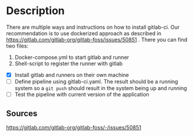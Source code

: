 # Description

There are multiple ways and instructions on how to install gitlab-ci. Our recommendation is to use
dockerized approach as described in https://gitlab.com/gitlab-org/gitlab-foss/issues/50851 . There
you can find two files:

1. Docker-compose.yml to start gitlab and runner
2. Shell-script to register the runner with gitlab

- [x]  Install gitlab and runners on their own machine
- [ ]  Define pipeline using gitlab-ci.yaml. The result should be a running system so a `git push` should result in the system being up and running
- [ ]  Test the pipeline with current version of the application

## Sources

https://gitlab.com/gitlab-org/gitlab-foss/-/issues/50851